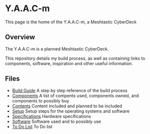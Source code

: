<!-- ======================================== yaacmindex.md Start ======================================== -->


<!-- ------------------------------ Intro Start ------------------------------ -->

# Y.A.A.C-m

This page is the home of the Y.A.A.C-m, a Meshtastic CyberDeck

<!-- ------------------------------ Intro End ------------------------------ -->


<!-- ------------------------------ Overview Start ------------------------------ -->

## Overview

The Y.A.A.C-m is a planned Meshtastic CyberDeck.

This repository details my build process, as well as containing links to components, software, inspiration and other useful information.

<!-- ------------------------------ Overview End ------------------------------ -->


<!-- ------------------------------ Files Start ------------------------------ -->

## Files

* [Build Guide](yaacm-build.md) A step by step reference of the build process
* [Components](yaacm-components.md) A list of compents used, components owned, and components to possibly buy
* [Contents](yaacm-content.md) Content included and planned to be included
* [Setup](yaacm-setup.md) Setup steps for the operating systems and software
* [Specifications](yaacm-specs.md) Hardware specifications
* [Software](yaacm-software.md) Software used and to possibly use
* [To Do List](yaacm-todo.md) To Do list

<!-- ------------------------------ Files End ------------------------------ -->


<!-- ------------------------------ Outro Start ------------------------------ -->

<!-- ------------------------------ Outro End ------------------------------ -->


<!-- ======================================== yaacmindex.md End ======================================== -->
